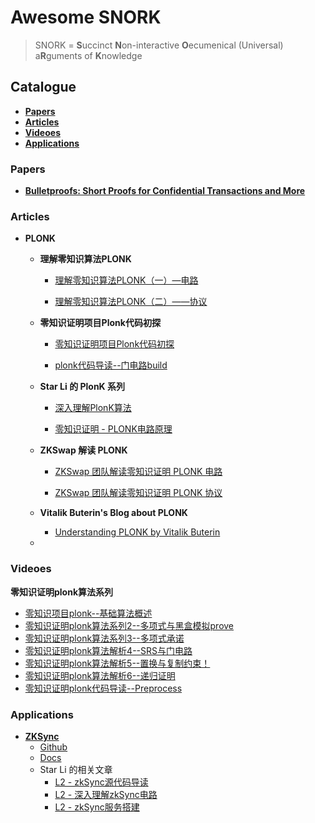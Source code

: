 # Awesome SNORK

> SNORK = **S**uccinct **N**on-interactive **O**ecumenical (Universal) a**R**guments of **K**nowledge

## Catalogue

- [**Papers**](#Papers)
- [**Articles**](#Articles)
- [**Videoes**](#Videoes)
- [**Applications**](#Applications)

### Papers

- [**Bulletproofs: Short Proofs for Confidential Transactions and More**](https://eprint.iacr.org/2017/1066.pdf)

### Articles

- **PLONK**

  - **理解零知识算法PLONK**

    - [理解零知识算法PLONK（一）—电路](https://mp.weixin.qq.com/s/qr4njTJG89Mj_puIyzMu1w)

    - [理解零知识算法PLONK（二）——协议](https://mp.weixin.qq.com/s/ecCnCH-Fd6_fhKqbzLhoMA)

  - **零知识证明项目Plonk代码初探**

    - [零知识证明项目Plonk代码初探](https://mp.weixin.qq.com/s/rEZxeJlB45VYr4b6l1Ngxw)

    - [plonk代码导读--门电路build](https://mp.weixin.qq.com/s/ts2j8UrU7RPAZiU4F_LFuQ)

  - **Star Li 的 PlonK 系列**

    - [深入理解PlonK算法](https://mp.weixin.qq.com/s/yEMs7xoGG5DmUfr-aivf9A)

    - [零知识证明 - PLONK电路原理](https://mp.weixin.qq.com/s/D9q5-ubGVCf_TK5fQdD9qQ)

  - **ZKSwap 解读 PLONK**

    - [ZKSwap 团队解读零知识证明 PLONK 电路](https://www.chainnews.com/articles/372708200478.htm)

    - [ZKSwap 团队解读零知识证明 PLONK 协议](https://www.chainnews.com/articles/254075343460.htm)

  - **Vitalik Buterin's Blog about PLONK**

    - [Understanding PLONK by Vitalik Buterin](https://vitalik.ca/general/2019/09/22/plonk.html)

  - 

### Videoes

**零知识证明plonk算法系列**

- [零知识项目plonk--基础算法概述](https://mp.weixin.qq.com/s/Al71QxRX97ElpDdlSGipSg)
- [零知识证明plonk算法系列2--多项式与黑盒模拟prove](https://mp.weixin.qq.com/s/DOfsU1eagQFNMc6TTY-bsg)
- [零知识证明plonk算法系列3--多项式承诺](https://mp.weixin.qq.com/s/DBsxhvun8-WM54OEEFWedg)
- [零知识证明plonk算法解析4--SRS与门电路](https://mp.weixin.qq.com/s/qX_UdSXrmkWv-R_KFPw3Pg)
- [零知识证明plonk算法解析5--置换与复制约束！](https://mp.weixin.qq.com/s/b4eap5kIwv8F4TzB7d2xsA)
- [零知识证明plonk算法解析6--递归证明](https://mp.weixin.qq.com/s/jc9gkc3thxga__oOf4SdMg)
- [零知识证明plonk代码导读--Preprocess](https://mp.weixin.qq.com/s/eTWsKDueJrVEFqwNOg6j0w)

### Applications

- [**ZKSync**](https://zksync.io/)
  - [Github](https://github.com/matter-labs/zksync)
  - [Docs](https://zksync.io/faq/intro.html)
  - Star Li 的相关文章
    - [L2 - zkSync源代码导读](https://mp.weixin.qq.com/s/yasWike0I5mO7g4KVnKGoQ)
    - [L2 - 深入理解zkSync电路](https://mp.weixin.qq.com/s/lTuKbI2S1tOHeYYNm9A2dQ)
    - [L2 - zkSync服务搭建](https://mp.weixin.qq.com/s/Igkc2dQbjOUYGii1dairpA)

